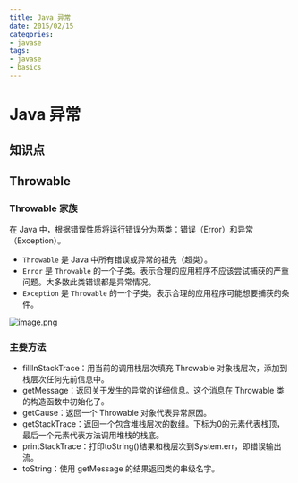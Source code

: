 ```yaml
---
title: Java 异常
date: 2015/02/15
categories:
- javase
tags:
- javase
- basics
---
```


# Java 异常

## 知识点

## Throwable

### Throwable 家族

在 Java 中，根据错误性质将运行错误分为两类：错误（Error）和异常（Exception）。

- `Throwable` 是 Java 中所有错误或异常的祖先（超类）。
- `Error` 是 `Throwable` 的一个子类。表示合理的应用程序不应该尝试捕获的严重问题。大多数此类错误都是异常情况。
- `Exception` 是 `Throwable` 的一个子类。表示合理的应用程序可能想要捕获的条件。

![image.png](https://upload-images.jianshu.io/upload_images/3101171-5783f3592a2327f0.png?imageMogr2/auto-orient/strip%7CimageView2/2/w/1240)

### 主要方法

- fillInStackTrace：用当前的调用栈层次填充 Throwable 对象栈层次，添加到栈层次任何先前信息中。
- getMessage：返回关于发生的异常的详细信息。这个消息在 Throwable 类的构造函数中初始化了。
- getCause：返回一个 Throwable 对象代表异常原因。
- getStackTrace：返回一个包含堆栈层次的数组。下标为0的元素代表栈顶，最后一个元素代表方法调用堆栈的栈底。
- printStackTrace：打印toString()结果和栈层次到System.err，即错误输出流。
- toString：使用 getMessage 的结果返回类的串级名字。
